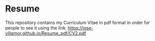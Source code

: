 # Resume

This repository contains my Curriculum Vitae in pdf format in order for people to see it using the link: https://jose-villamor.github.io/Resume_pdf/CV2.pdf

